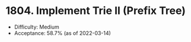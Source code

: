 # 1804. Implement Trie II (Prefix Tree)
- Difficulty: Medium
- Acceptance: 58.7% (as of 2022-03-14)
